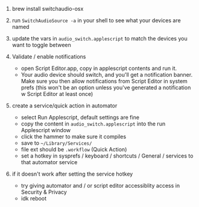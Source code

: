 1. brew install switchaudio-osx

2. run `SwitchAudioSource -a` in your shell to see what your devices are named

2. update the vars in `audio_switch.applescript` to match the devices you want to toggle between

3. Validate / enable notifications
    - open Script Editor.app, copy in applescript contents and run it.  
    - Your audio device should switch, and you'll get a notification banner. Make sure you then allow notifications from Script Editor in system prefs (this won't be an option unless you've generated a notification w Script Editor at least once)

3. create a service/quick action in automator
    - select Run Applescript, default settings are fine
    - copy the content in `audio_switch.applescript` into the run Applescript window
    - click the hammer to make sure it compiles
    - save to `~/Library/Services/`
    - file ext should be `.workflow` (Quick Action)
    - set a hotkey in sysprefs / keyboard / shortcuts / General / services to that automator service

4. if it doesn't work after setting the service hotkey
    - try giving automator and / or script editor accessiblity access in Security & Privacy
    - idk reboot
